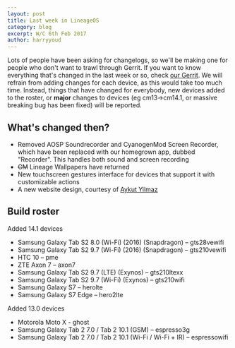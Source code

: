 ```yaml
---
layout: post
title: Last week in LineageOS
category: blog
excerpt: W/C 6th Feb 2017
author: harryyoud
---
```


Lots of people have been asking for changelogs, so we'll be making one for people who don't want to trawl through Gerrit.
If you want to know everything that's changed in the last week or so, check [our Gerrit](https://review.lineageos.org). We will refrain from adding changes for each device, as this would take  too much time. Instead, things that have changed for everybody, new devices added to the roster, or __major__ changes to devices (eg cm13->cm14.1, or massive breaking bug has been fixed) will be reported.

## What's changed then?
* Removed AOSP Soundrecorder and CyanogenMod Screen Recorder, which have been replaced with our homegrown app, dubbed "Recorder". This handles both sound and screen recording
* ~~CM~~ Lineage Wallpapers have returned
* New touchscreen gestures interface for devices that support it with customizable actions
* A new website design, courtesy of [Aykut Yilmaz](https://review.lineageos.org/#/c/160330/)

## Build roster
Added 14.1 devices
* Samsung Galaxy Tab S2 8.0 (Wi-Fi) (2016) (Snapdragon) – gts28vewifi
* Samsung Galaxy Tab S2 9.7 (Wi-Fi) (2016) (Snapdragon) – gts210vewifi
* HTC 10 – pme
* ZTE Axon 7 – axon7
* Samsung Galaxy Tab S2 9.7 (LTE) (Exynos) – gts210ltexx
* Samsung Galaxy Tab S2 9.7 (Wi-Fi) (Exynos) – gts210wifi
* Samsung Galaxy S7 – herolte
* Samsung Galaxy S7 Edge – hero2lte

Added 13.0 devices
* Motorola Moto X - ghost
* Samsung Galaxy Tab 2 7.0 / Tab 2 10.1 (GSM) – espresso3g
* Samsung Galaxy Tab 2 7.0 / Tab 2 10.1 (Wi-Fi / Wi-Fi + IR) – espressowifi
